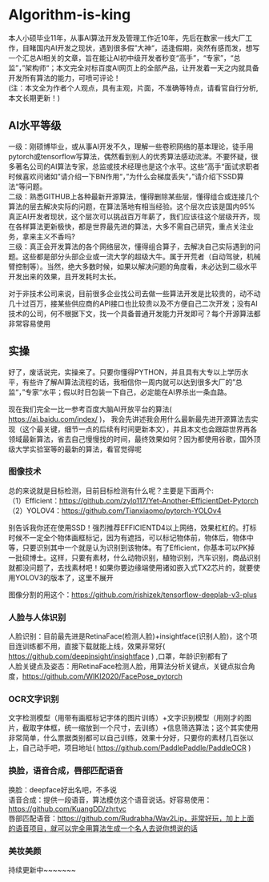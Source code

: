 # Algorithm-is-king

本人小硕毕业11年，从事AI算法开发及管理工作近10年，先后在数家一线大厂工作，目睹国内AI开发之现状，遇到很多假”大神“，适逢假期，突然有感而发，想写一个汇总AI相关的文章，旨在能让AI初中级开发者秒变“高手”，“专家”，“总监”，”架构师“；本文完全对标百度AI网页上的全部产品，让开发着一天之内就具备开发所有算法的能力，可喷可评论！  
(注：本文全为作者个人观点，具有主观，片面，不准确等特点，请看官自行分析,本文长期更新！)

## AI水平等级
一级：刚硕博毕业，或从事AI开发不久，理解一些卷积网络的基本理论，徒手用pytorch或tensorflow写算法，偶然看到别人的优秀算法感动流涕。不要怀疑，很多著名公司的AI算法专家，总监或技术经理也是这个水平。这些”高手“面试求职者时候喜欢问诸如”请介绍一下BN作用“，”为什么会梯度丢失“，”请介绍下SSD算法“等问题。  
二级：熟悉GITHUB上各种最新开源算法，懂得删除某些层，懂得组合或连接几个算法的层去解决实际的问题，在算法落地有相当经验。这个层次应该是国内95%真正AI开发者现状，这个层次可以挑战百万年薪了，我们应该往这个层级开齐，现在各样算法更新极快，都是世界最先进的算法，大多不需自己研究，重点关注业务，拿来主义不香吗?  
三级：真正会开发算法的各个网络层次，懂得组合算子，去解决自己实际遇到的问题。这些都是部分头部企业或一流大学的超级大牛。属于开荒者（自动驾驶，机械臂控制等）。当然，绝大多数时候，如果以解决问题的角度看，未必达到二级水平开发出来的效果，且开发耗时太长。  


对于非技术公司来说，目前很多企业找公司去做一些算法开发是比较贵的，动不动几十过百万，接某些供应商的API接口也比较贵以及不方便自己二次开发；没有AI技术的公司，何不根据下文，找一个具备普通开发能力开发即可？每个开源算法都非常容易使用

## 实操

好了，废话说完，实操来了。只要你懂得PYTHON，并且具有大专以上学历水平，有些许了解AI算法流程的话，我相信你一周内就可以达到很多大厂的”总监“，”专家“水平；假以时日包装一下自己，必定能在AI界杀出一条血路。  

现在我们完全一比一参考百度大脑AI开放平台的算法( https://ai.baidu.com/index/ )， 我会先讲述我会用什么最新最先进开源算法去实现（这个最关键，细节一点的后续有时间更新本文），并且本文也会跟踪世界再各领域最新算法，省去自己慢慢找的时间，最终效果如何？因为都使用谷歌，国外顶级大学实验室等的最新的算法，看官觉得呢


### 图像技术
总的来说就是目标检测，目前目标检测有什么呢？主要是下面两个:  
（1）Efficient：https://github.com/zylo117/Yet-Another-EfficientDet-Pytorch    
（2）YOLOV4：https://github.com/Tianxiaomo/pytorch-YOLOv4    

别告诉我你还在使用SSD！强烈推荐EFFICIENTD4以上网络，效果杠杠的。打标时候不一定全个物体画框标记，因为有遮挡，可以标记物体前，物体后，物体中等，只要识别其中一个就是认为识别到该物体。有了Efficient，你基本可以PK掉一批硕博士。这样，只要有素材，什么动物识别，植物识别，汽车识别，商品识别就都没问题了，去找素材吧！如果你要边缘端使用诸如嵌入式TX2芯片的，就要使用YOLOV3的版本了，这里不展开  

图像分割的用这个：https://github.com/rishizek/tensorflow-deeplab-v3-plus


### 人脸与人体识别
人脸识别：目前最先进是RetinaFace(检测人脸)+insightface(识别人脸)，这个项目连训练都不用，直接下载就能上线，效果非常好( https://github.com/deepinsight/insightface ) ,口罩，年龄识别都有了  
人脸关键点及姿态：用RetinaFace检测人脸，用算法分析关键点，关键点拟合角度，https://github.com/WIKI2020/FacePose_pytorch  

### OCR文字识别
文字检测模型（用带有画框标记字体的图片训练）+文字识别模型（用刚才的图片，截取字体框，统一缩放到一个尺寸，去训练）+信息筛选算法；这个其实使用非常简单，什么票据类别都可以自己训练，效果十分好，只要你的素材几百张以上，自己动手吧，项目地址( https://github.com/PaddlePaddle/PaddleOCR )

### 换脸，语音合成，唇部匹配语音
换脸：deepface好出名吧，不多说  
语音合成：提供一段语音，算法模仿这个语音说话。好容易使用：https://github.com/KuangDD/zhrtvc  
唇部匹配语音：https://github.com/Rudrabha/Wav2Lip，非常好玩，加上上面的语音项目，就可以完全用算法生成一个名人去说你想说的话

### 美妆美颜

持续更新中~~~~~~~





